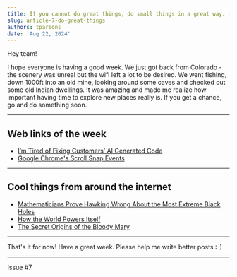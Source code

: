 ```yaml
---
title: If you cannot do great things, do small things in a great way. - Napoleon Hill
slug: article-7-do-great-things
authors: tparsons
date: 'Aug 22, 2024'
---
```


Hey team!

I hope everyone is having a good week. We just got back from Colorado - the scenery was unreal but the wifi left a lot to be desired. We went fishing, down 1000ft into an old mine, looking around some caves and checked out some old Indian dwellings. It was amazing and made me realize how important having time to explore new places really is. If you get a chance, go and do something soon.

---

## Web links of the week

- [I’m Tired of Fixing Customers’ AI Generated Code](https://medium.com/@thetateman/im-tired-of-fixing-customers-ai-generated-code-94816bde4ceb)
- [Google Chrome's Scroll Snap Events](https://developer.chrome.com/blog/scroll-snap-events?hl=en)

---

## Cool things from around the internet

- [Mathematicians Prove Hawking Wrong About the Most Extreme Black Holes](https://www.quantamagazine.org/mathematicians-prove-hawking-wrong-about-extremal-black-holes-20240821/)
- [How the World Powers Itself](https://googlemapsmania.blogspot.com/2024/08/how-world-powers-itself.html)
- [The Secret Origins of the Bloody Mary](https://www.esquire.com/food-drink/drinks/recipes/a27481/bloody-mary-origins-recipe/)

---

That's it for now! Have a great week. Please help me write better posts :-)

---

Issue #7
